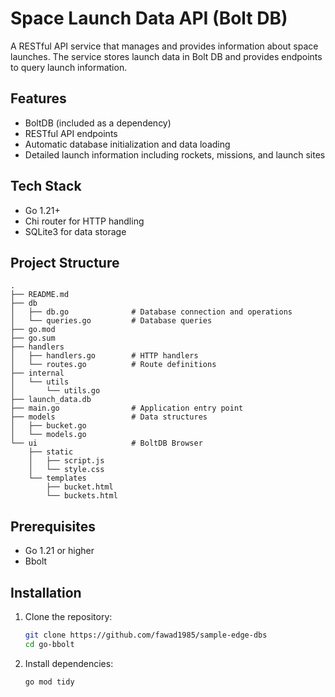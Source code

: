# Space Launch Data API (Bolt DB)

A RESTful API service that manages and provides information about space launches. The service stores launch data in Bolt DB and provides endpoints to query launch information.

## Features

- BoltDB (included as a dependency)
- RESTful API endpoints
- Automatic database initialization and data loading
- Detailed launch information including rockets, missions, and launch sites

## Tech Stack

- Go 1.21+
- Chi router for HTTP handling
- SQLite3 for data storage

## Project Structure

```
.
├── README.md
├── db
│   ├── db.go              # Database connection and operations
│   └── queries.go         # Database queries
├── go.mod
├── go.sum
├── handlers
│   ├── handlers.go        # HTTP handlers
│   └── routes.go          # Route definitions
├── internal
│   └── utils
│       └── utils.go
├── launch_data.db
├── main.go                # Application entry point
├── models                 # Data structures
│   ├── bucket.go
│   └── models.go
└── ui                     # BoltDB Browser
    ├── static
    │   ├── script.js
    │   └── style.css
    └── templates
        ├── bucket.html
        └── buckets.html

```

## Prerequisites

- Go 1.21 or higher
- Bbolt

## Installation

1. Clone the repository:
   ```bash
   git clone https://github.com/fawad1985/sample-edge-dbs
   cd go-bbolt
   ```

2. Install dependencies:
   ```bash
   go mod tidy
   ```